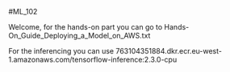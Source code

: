 #ML_102

Welcome, for the hands-on part you can go to Hands-On_Guide_Deploying_a_Model_on_AWS.txt

For the inferencing you can use 
763104351884.dkr.ecr.eu-west-1.amazonaws.com/tensorflow-inference:2.3.0-cpu 
